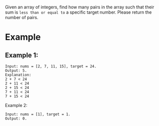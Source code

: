 Given an array of integers, find how many pairs in the array such that their sum is `less than or equal to` a specific target number. Please return the number of pairs.

# Example
## Example 1:
```
Input: nums = [2, 7, 11, 15], target = 24. 
Output: 5. 
Explanation:
2 + 7 < 24
2 + 11 < 24
2 + 15 < 24
7 + 11 < 24
7 + 15 < 24
```
Example 2:
```
Input: nums = [1], target = 1. 
Output: 0. 
```